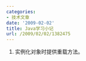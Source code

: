 ```yaml
---
categories:
- 技术文章
date: '2009-02-02'
title: Java学习小记
url: /2009/02/02/1382475
---
```



1. 实例化对象时提供重载方法。

<div class="cnblogs_code"><!--

Code highlighting produced by Actipro CodeHighlighter (freeware)

http://www.CodeHighlighter.com/

--><span style="color: #000000;">Thread&nbsp;thr&nbsp;</span><span style="color: #000000;">=</span><span style="color: #000000;">&nbsp;</span><span style="color: #0000ff;">new</span><span style="color: #000000;">&nbsp;Thread()&nbsp;{

&nbsp;&nbsp;&nbsp;&nbsp;&nbsp;&nbsp;</span><span style="color: #0000ff;">public</span><span style="color: #000000;">&nbsp;</span><span style="color: #0000ff;">void</span><span style="color: #000000;">&nbsp;run()&nbsp;{

&nbsp;&nbsp;&nbsp;&nbsp;&nbsp;&nbsp;&nbsp;&nbsp;![](http://www.cnblogs.com/Images/dot.gif)

&nbsp;&nbsp;&nbsp;&nbsp;&nbsp;&nbsp;}&nbsp;

};</span></div>